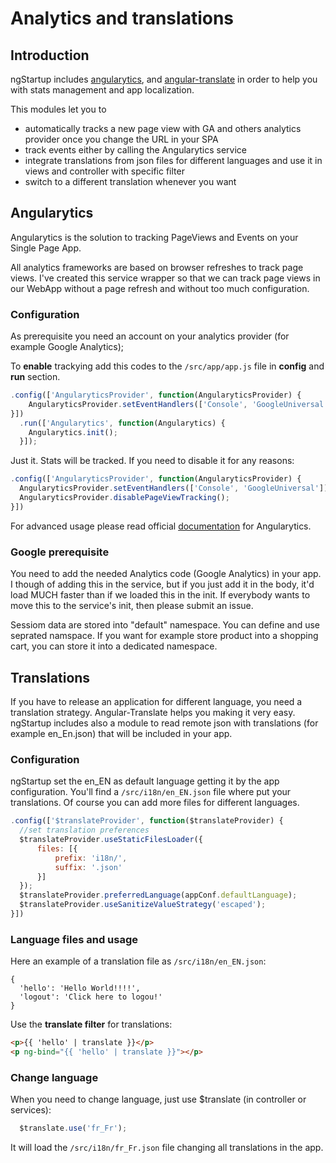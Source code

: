 # Analytics and translations

## Introduction

ngStartup includes [angularytics](https://github.com/mgonto/angularytics), and [angular-translate](https://github.com/angular-translate/angular-translate) in order to help you with stats management and app localization.

This modules let you to

* automatically tracks a new page view with GA and others analytics provider once you change the URL in your SPA
* track events either by calling the Angularytics service
* integrate translations from json files for different languages and use it in views and controller with specific filter
* switch to a different translation whenever you want

## Angularytics

Angularytics is the solution to tracking PageViews and Events on your Single Page App.

All analytics frameworks are based on browser refreshes to track page views. I've created this service wrapper so that we can track page views in our WebApp without a page refresh and without too much configuration.

### Configuration

As prerequisite you need an account on your analytics provider (for example Google Analytics);

To **enable** trackying add this codes to the `/src/app/app.js` file in **config** and **run** section.

``` javascript
.config(['AngularyticsProvider', function(AngularyticsProvider) {
    AngularyticsProvider.setEventHandlers(['Console', 'GoogleUniversal']);
}])
  .run(['Angularytics', function(Angularytics) {
    Angularytics.init();
  }]);
```

Just it. Stats will be tracked. If you need to disable it for any reasons:

``` javascript
.config(['AngularyticsProvider', function(AngularyticsProvider) {
  AngularyticsProvider.setEventHandlers(['Console', 'GoogleUniversal']);
  AngularyticsProvider.disablePageViewTracking();
}])
```

For advanced usage please read official [documentation](https://github.com/mgonto/angularytics) for Angularytics.

### Google prerequisite
You need to add the needed Analytics code (Google Analytics) in your app. I though of adding this in the service, but if you just add it in the body, it'd load MUCH faster than if we loaded this in the init. If everybody wants to move this to the service's init, then please submit an issue.

Sessiom data are stored into "default" namespace. You can define and use seprated namspace. If you want for example store product into a shopping cart, you can store it into a dedicated namespace.

## Translations
If you have to release an application for different language, you need a translation strategy. Angular-Translate helps you making it very easy.
ngStartup includes also a module to read remote json with translations (for example en_En.json) that will be included in your app.

### Configuration
ngStartup set the en_EN as default language getting it by the app configuration. You'll find a `/src/i18n/en_EN.json` file where put your translations. Of course you can add more files for different languages.



``` javascript
.config(['$translateProvider', function($translateProvider) {
  //set translation preferences
  $translateProvider.useStaticFilesLoader({
      files: [{
          prefix: 'i18n/',
          suffix: '.json'
      }]
  });
  $translateProvider.preferredLanguage(appConf.defaultLanguage);
  $translateProvider.useSanitizeValueStrategy('escaped');
}])
```

### Language files and usage
Here an example of a translation file as `/src/i18n/en_EN.json`:
```
{
  'hello': 'Hello World!!!!',
  'logout': 'Click here to logou!'
}
```

Use the **translate filter** for translations:
``` html
<p>{{ 'hello' | translate }}</p>
<p ng-bind="{{ 'hello' | translate }}"></p>
```

### Change language
When you need to change language, just use $translate (in controller or services):


``` javascript
  $translate.use('fr_Fr');
```

It will load the `/src/i18n/fr_Fr.json` file changing all translations in the app.
